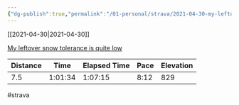```yaml
---
{"dg-publish":true,"permalink":"/01-personal/strava/2021-04-30-my-leftover-snow-tolerance-is-quite-low/"}
---
```



[[2021-04-30\|2021-04-30]]

[My leftover snow tolerance is quite low](https://www.strava.com/activities/5220793379)

| Distance | Time    | Elapsed Time | Pace | Elevation |
| -------- | ------- | ------------ | ---- | --------- |
| 7.5      | 1:01:34 | 1:07:15      | 8:12 | 829       |




#strava
